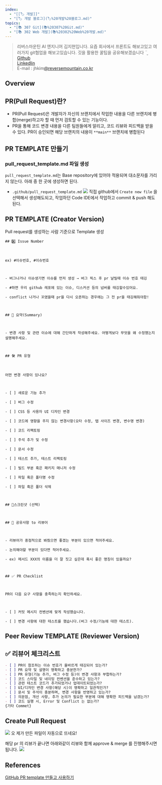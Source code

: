 ```yaml
---
index:
  - "[[🏷️ 개발]]"
  - "[🏷️ 개발 블로그](🏷️%20개발%20블로그.md)"
topics:
  - "[📚 307 Git](📚%20307%20Git.md)"
  - "[📚 302 Web 개발](📚%20302%20Web%20개발.md)"
---
```

> 리버스마운틴  AI 엔지니어 김지현입니다. 요즘 회사에서 프론트도 해보고있고 여러가지 git협업을 해보고있습니다. 깃을 활용한 꿀팁을 공유해보겠습니다 ¨̮ 
[Github](https://github.com/Taylor0819)  
[Linkedlin](https://www.linkedin.com/in/jihyun-kim-361b2b309)  
E-mail : jhkim[@reversemountain.co.kr](mailto:info@howmuchpassiveincome.com)

## Overview

## PR(Pull Request)란?
- PR(Pull Request)은 개발자가 자신의 브랜치에서 작업한 내용을 다른 브랜치에 병합(merge)하고자 할 때 먼저 검토할 수 있는 기능이다. 
- PR을 통해 코드 변경 내용을 다른 팀원들에게 알리고, 코드 리뷰와 피드백을 받을 수 있다. PR이 승인되면 해당 브랜치의 내용이 `**main**` 브랜치에 병합된다

## PR TEMPLATE 만들기

### pull_request_template.md 파일 생성

`pull_request_template.md`는 Base repository에 있어야 적용되며 대소문자를 가리지 않는다.
아래 중 한 곳에 생성하면 된다.
- `.github/pull_request_template.md`
![](Pasted%20image%2020250211195642.png)
직접 github에서 `Create new file` 을 선택해서 생성해도되고, 작업하던 Code IDE에서 작업하고 commit & push 해도 된다. 

## PR TEMPLATE (Creator Version)
Pull request를 생성하는 사람 기준으로 Template 생성

```
## #️⃣ Issue Number

  

ex) #이슈번호, #이슈번호

  

- 버그나거나 이슈생기면 이슈를 먼저 생성 → 버그 픽스 후 pr 날릴때 이슈 번호 태깅

- #하면 우리 github 레포에 있는 이슈, 디스커션 등의 넘버를 태깅할수있어요.

- conflict 나거나 꼬였을때 pr을 다시 오픈하는 경우에는 그 전 pr을 태깅해줘야함!

  

## 📝 요약(Summary)

  

- 변경 사항 및 관련 이슈에 대해 간단하게 작성해주세요. 어떻게보다 무엇을 왜 수정했는지 설명해주세요.

  

## 🛠️ PR 유형

  

어떤 변경 사항이 있나요?

  

- [ ] 새로운 기능 추가

- [ ] 버그 수정

- [ ] CSS 등 사용자 UI 디자인 변경

- [ ] 코드에 영향을 주지 않는 변경사항(오타 수정, 탭 사이즈 변경, 변수명 변경)

- [ ] 코드 리팩토링

- [ ] 주석 추가 및 수정

- [ ] 문서 수정

- [ ] 테스트 추가, 테스트 리팩토링

- [ ] 빌드 부분 혹은 패키지 매니저 수정

- [ ] 파일 혹은 폴더명 수정

- [ ] 파일 혹은 폴더 삭제

  

## 📸스크린샷 (선택)

  

## 💬 공유사항 to 리뷰어

  

- 리뷰어가 중점적으로 봐줬으면 좋겠는 부분이 있으면 적어주세요.

- 논의해야할 부분이 있다면 적어주세요.

- ex) 메서드 XXX의 이름을 더 잘 짓고 싶은데 혹시 좋은 명칭이 있을까요?

  

## ✅ PR Checklist

  

PR이 다음 요구 사항을 충족하는지 확인하세요.

  

- [ ] 커밋 메시지 컨벤션에 맞게 작성했습니다.

- [ ] 변경 사항에 대한 테스트를 했습니다.(버그 수정/기능에 대한 테스트).
```

## Peer Review TEMPLATE (Reviewer Version)
## ✅ 리뷰어 체크리스트
```markdown
- [ ] PR이 참조하는 이슈 번호가 올바르게 태깅되어 있는가?
- [ ] PR 요약 및 설명이 명확하고 충분한가?
- [ ] PR 유형(기능 추가, 버그 수정 등)이 변경 사항과 부합하는가?
- [ ] 코드 스타일 및 네이밍 컨벤션을 준수하고 있는가?
- [ ] 관련 테스트 코드가 추가되었거나 업데이트되었는가?
- [ ] UI/디자인 변경 사항(해당 시)이 명확하고 일관적인가?
- [ ] 문서 및 주석이 충분하며, 변경 사항을 반영하고 있는가?
- [ ] 의문점, 개선 사항, 추가 논의가 필요한 부분에 대해 명확한 피드백을 남겼는가?
- [ ] 코드 실행 시, Error 및 Conflict 는 없는가? 
{기타 Commet}
```


## Create Pull Request
![](Pasted%20image%2020250211200705.png)
오 제가 만든 파일이 자동으로 뜨네요! 

해당 pr 의 리뷰가 끝나면 아래와같이 리뷰와 함께 approve & merge 를 진행해주시면 됩니다. 
![](Pasted%20image%2020250211201214.png)


## References
[GitHub PR template 만들고 사용하기](https://mynamesieun.github.io/git/GitHub-PR-template-%EB%A7%8C%EB%93%A4%EA%B3%A0-%EC%82%AC%EC%9A%A9%ED%95%98%EA%B8%B0/)